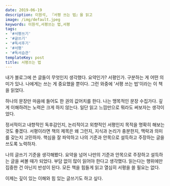 ```yaml
---
date: 2019-06-19
description: 이원석, 『서평 쓰는 법』을 읽고
image: /img/default.jpeg
keywords: 이원석,서평쓰는 법,서평
tags:
- '#서평쓰기'
- '#글쓰기'
- '#독서후기'
- '#서평'
- '#독서습관'
templateKey: post
title: 서평쓰는 법
---
```

내가 블로그에 쓴 글들이 무엇인지 생각했다. 요약인가? 서평인가. 구분하는 게 어떤 의미가 있나. 나에게는 쓰는 게 중요했을 뿐이다. 그런 와중에 '서평 쓰는 법'이라는 이 책을 읽었다. 

하나의 문장만 마음에 들어도 한 권의 값어치를 한다. 나는 맹목적인 문장 수집가다. 깊게 이해하려는 노력은 크게 하지 않는다. 일단 읽고 느낌만으로 뭐라도 써보자는 생각이었다. 

정서적이고 내향적인 독후감인지, 논리적이고 외향적인 서평인지 목적을 명확히 해보는 것도 좋겠다. 서평이라면 책의 제목은 왜 그런지, 지식과 논리가 충분한지,  맥락과 의미를 갖는지 고민하자. 핵심을 잘 파악하고 나의 기준과 안목으로 설득하고 주장하는 글을 쓰도록 노력하자.

나의 글쓰기 기준을 생각해봤다. 요약을 넘어 나만의 기준과 안목으로 주장하고 설득하는 글을 써볼 때가 되었다. 부담 없이 많이 읽어야 한다고 생각했다. 읽는다는 행위에만 집중한 건 아닌지 반성이 된다. 모든 책을 힘들게 읽고 열심히 서평을 쓸 필요는 없다. 

이제는 깊이 있는 이해와 힘 있는 글쓰기도 하고 싶다.